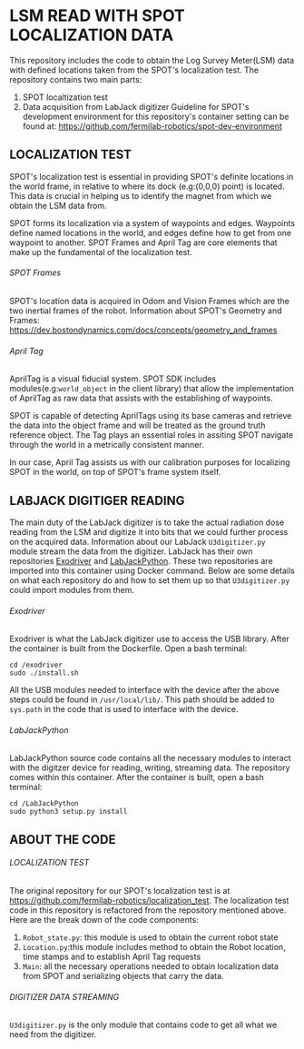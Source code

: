 # LSM READ WITH SPOT LOCALIZATION DATA 
This repository includes the code to obtain the Log Survey Meter(LSM) data with defined locations taken from the  SPOT's localization test. The repository contains two main parts: 
1. SPOT localtization test   
2. Data acquisition from LabJack digitizer 
Guideline for SPOT's development environment for this repository's container setting can be found at: <https://github.com/fermilab-robotics/spot-dev-environment> 

## LOCALIZATION TEST 
SPOT's localization test is essential in providing SPOT's definite locations in the world frame, in relative to where its dock (e.g:(0,0,0) point) is located. This data is crucial in helping us to identify the magnet from which we obtain the LSM data from.

SPOT forms its localization via a system of waypoints and edges. Waypoints define named locations in the world, and edges define how to get from one waypoint to another. SPOT Frames and April Tag are core elements that make up the fundamental of the localization test.

###### SPOT Frames 
SPOT's location data is acquired in Odom and Vision Frames which are the two inertial frames of the robot.
Information about SPOT's Geometry and Frames: <https://dev.bostondynamics.com/docs/concepts/geometry_and_frames> 

###### April Tag 
AprilTag is a visual fiducial system. SPOT SDK includes modules(e.g:```world_object``` in the client library) that allow the implementation of AprilTag as raw data that assists with the establishing of waypoints. 

SPOT is capable of detecting AprilTags using its base cameras and retrieve the data into the object frame and will be treated as the ground truth reference object. The Tag plays an essential roles in assiting SPOT navigate through the world in a metrically consistent manner. 

In our case, April Tag assists us with our calibration purposes for localizing SPOT in the world, on top of SPOT's frame system itself. 

## LABJACK DIGITIGER READING 
The main duty of the LabJack digitizer is to take the actual radiation dose reading from the LSM and digitize it into bits that we could further process on the acquired data. Information about our LabJack
`U3digitizer.py` module stream the data from the digitizer. 
LabJack has their own repositories [Exodriver](https://github.com/labjack/exodriver) and [LabJackPython](https://github.com/labjack/LabJackPython). These two repositories are imported into this container using Docker command. Below are some details on what each repository do and how to set them up so that `U3digitizer.py` could import modules from them.   
###### Exodriver 
Exodriver is what the LabJack digitizer use to access the USB library. After the container is built from the Dockerfile. Open a bash terminal: 
```
cd /exodriver
sudo ./install.sh 
```
All the USB modules needed to interface with the device after the above steps could be found in `/usr/local/lib/`. This path should be added to `sys.path` in the code that is used to interface with the device.  

###### LabJackPython
LabJackPython source code contains all the necessary modules to interact with the digitzer device for reading, writing, streaming data. The repository comes within this container. After the container is built, open a bash terminal: 
```
cd /LabJackPython 
sudo python3 setup.py install

``` 
## ABOUT THE CODE 
###### LOCALIZATION TEST 
The original repository for our SPOT's localization test is at <https://github.com/fermilab-robotics/localization_test>. 
The localization test code in this repository is refactored from the repository mentioned above. 
Here are the break down of the code components: 
1. `Robot_state.py`: this module is used to obtain the current robot state 
2. `Location.py`:this module includes method to obtain the Robot location, time stamps and to establish April Tag requests 
3. `Main`: all the necessary operations needed to obtain localization data from SPOT and serializing objects that carry the data. 
###### DIGITIZER DATA STREAMING 
`U3digitizer.py` is the only module that contains code to get all what we need from the digitizer. 
  


